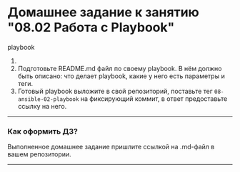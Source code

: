 # Домашнее задание к занятию "08.02 Работа с Playbook"

playbook 

1. 
2. Подготовьте README.md файл по своему playbook. В нём должно быть описано: что делает playbook, какие у него есть параметры и теги.
3.  Готовый playbook выложите в свой репозиторий, поставьте тег `08-ansible-02-playbook` на фиксирующий коммит, в ответ предоставьте ссылку на него.

---

### Как оформить ДЗ?

Выполненное домашнее задание пришлите ссылкой на .md-файл в вашем репозитории.

---
